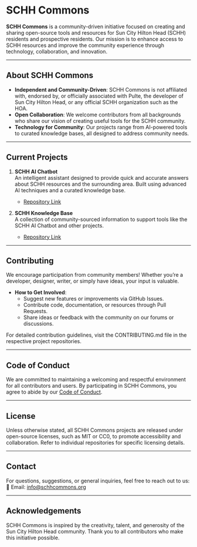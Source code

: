 # SCHH Commons  

**SCHH Commons** is a community-driven initiative focused on creating and sharing open-source tools and resources for Sun City Hilton Head (SCHH) residents and prospective residents. Our mission is to enhance access to SCHH resources and improve the community experience through technology, collaboration, and innovation.

---

## **About SCHH Commons**
- **Independent and Community-Driven**: SCHH Commons is not affiliated with, endorsed by, or officially associated with Pulte, the developer of Sun City Hilton Head, or any official SCHH organization such as the HOA.
- **Open Collaboration**: We welcome contributors from all backgrounds who share our vision of creating useful tools for the SCHH community.
- **Technology for Community**: Our projects range from AI-powered tools to curated knowledge bases, all designed to address community needs.

---

## **Current Projects**
1. **SCHH AI Chatbot**  
   An intelligent assistant designed to provide quick and accurate answers about SCHH resources and the surrounding area. Built using advanced AI techniques and a curated knowledge base.  
   - [Repository Link](#)  

2. **SCHH Knowledge Base**  
   A collection of community-sourced information to support tools like the SCHH AI Chatbot and other projects.  
   - [Repository Link](#)

---

## **Contributing**
We encourage participation from community members! Whether you’re a developer, designer, writer, or simply have ideas, your input is valuable.  
- **How to Get Involved**:
  - Suggest new features or improvements via GitHub Issues.
  - Contribute code, documentation, or resources through Pull Requests.
  - Share ideas or feedback with the community on our forums or discussions.

For detailed contribution guidelines, visit the CONTRIBUTING.md file in the respective project repositories.

---

## **Code of Conduct**
We are committed to maintaining a welcoming and respectful environment for all contributors and users. By participating in SCHH Commons, you agree to abide by our [Code of Conduct](https://github.com/schhcommons/.github/blob/main/CODE_OF_CONDUCT.md).

---

## **License**
Unless otherwise stated, all SCHH Commons projects are released under open-source licenses, such as MIT or CC0, to promote accessibility and collaboration. Refer to individual repositories for specific licensing details.

---

## **Contact**
For questions, suggestions, or general inquiries, feel free to reach out to us:  
📧 Email: [info@schhcommons.org](mailto:info@schhcommons.org)  

---

## **Acknowledgements**
SCHH Commons is inspired by the creativity, talent, and generosity of the Sun City Hilton Head community. Thank you to all contributors who make this initiative possible.
